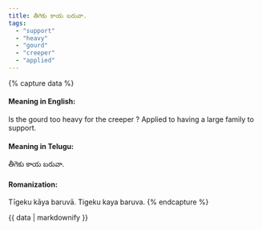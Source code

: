 ```yaml
---
title: తీగెకు కాయ బరువా.
tags:
  - "support"
  - "heavy"
  - "gourd"
  - "creeper"
  - "applied"
---
```


{% capture data %}
#### Meaning in English:
Is the gourd too heavy for the creeper ?
Applied to having a large family to support.

#### Meaning in Telugu:
తీగెకు కాయ బరువా.

#### Romanization:
Tīgeku kāya baruvā.
Tigeku kaya baruva.
{% endcapture %}

{{ data | markdownify }}

